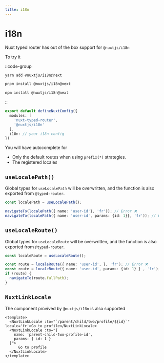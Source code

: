 ```yaml
---
title: i18n
---
```


# i18n

Nuxt typed router has out of the box support for `@nuxtjs/i18n`

To try it

::code-group
```bash [yarn]
yarn add @nuxtjs/i18n@next
```
```bash [pnpm]
pnpm install @nuxtjs/i18n@next
```
```bash [npm]
npm install @nuxtjs/i18n@next
```
::


```ts [nuxt.config.ts]
export default defineNuxtConfig({
  modules: [
    'nuxt-typed-router',
    '@nuxtjs/i18n'
  ],
  i18n: // your i18n config
})
```

You will have autocomplete for
- Only the default routes when using `prefix(*)` strategies.
- The registered locales


## `useLocalePath()`

Global types for `useLocalePath` will be overwritten, and the function is also exported from `@typed-router`.

```ts
const localePath = useLocalePath();

navigateTo(localePath({ name: 'user-id'}, 'fr')); // Error ❌
navigateTo(localePath({ name: 'user-id', params: {id: 1}}, 'fr')); // Good ✅
```


## `useLocaleRoute()`

Global types for `useLocaleRoute` will be overwritten, and the function is also exported from `@typed-router`.

```ts
const localeRoute = useLocaleRoute();

const route = localeRoute({ name: 'user-id', }, 'fr'); // Error ❌
const route = localeRoute({ name: 'user-id', params: {id: 1} } , 'fr'); // Good ✅
if (route) {
  navigateTo(route.fullPath);
}

```


## `NuxtLinkLocale`

The component provived by `@nuxtjs/i18n` is also supported

```vue
<template>
  <NuxtLinkLocale :to="`/parent/child/two/profile/${id}`" locale='fr'>Go to profile</NuxtLinkLocale>
  <NuxtLinkLocale :to="{ 
    name: 'parent-child-two-profile-id', 
    params: { id: 1 } 
  }">
      Go to profile 
  </NuxtLinkLocale>
</template>
```